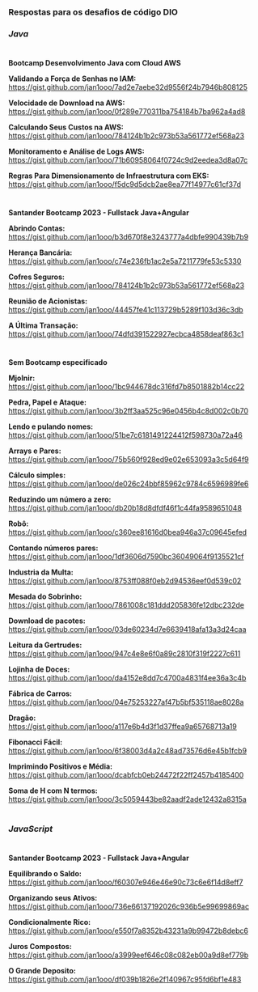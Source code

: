 ### Respostas para os desafios de código DIO
### **_Java_**
#
**Bootcamp Desenvolvimento Java com Cloud AWS**

**Validando a Força de Senhas no IAM:** https://gist.github.com/jan1ooo/7ad2e7aebe32d9556f24b7946b808125

**Velocidade de Download na AWS:** https://gist.github.com/jan1ooo/0f289e770311ba754184b7ba962a4ad8

**Calculando Seus Custos na AWS:** https://gist.github.com/jan1ooo/784124b1b2c973b53a561772ef568a23

**Monitoramento e Análise de Logs AWS:** https://gist.github.com/jan1ooo/71b60958064f0724c9d2eedea3d8a07c

**Regras Para Dimensionamento de Infraestrutura com EKS:** https://gist.github.com/jan1ooo/f5dc9d5dcb2ae8ea77f14977c61cf37d
#
**Santander Bootcamp 2023 - Fullstack Java+Angular**

**Abrindo Contas:** https://gist.github.com/jan1ooo/b3d670f8e3243777a4dbfe990439b7b9

**Herança Bancária:** https://gist.github.com/jan1ooo/c74e236fb1ac2e5a7211779fe53c5330

**Cofres Seguros:** https://gist.github.com/jan1ooo/784124b1b2c973b53a561772ef568a23

**Reunião de Acionistas:** https://gist.github.com/jan1ooo/44457fe41c113729b5289f103d36c3db

**A Última Transação:** https://gist.github.com/jan1ooo/74dfd391522927ecbca4858deaf863c1
#
**Sem Bootcamp especificado**

**Mjolnir:** https://gist.github.com/jan1ooo/1bc944678dc316fd7b8501882b14cc22

**Pedra, Papel e Ataque:** https://gist.github.com/jan1ooo/3b2ff3aa525c96e0456b4c8d002c0b70

**Lendo e pulando nomes:** https://gist.github.com/jan1ooo/51be7c6181491224412f598730a72a46

**Arrays e Pares:** https://gist.github.com/jan1ooo/75b560f928ed9e02e653093a3c5d64f9

**Cálculo simples:** https://gist.github.com/jan1ooo/de026c24bbf85962c9784c6596989fe6

**Reduzindo um número a zero:** https://gist.github.com/jan1ooo/db20b18d8dfdf46f1c44fa9589651048

**Robô:** https://gist.github.com/jan1ooo/c360ee81616d0bea946a37c09645efed

**Contando números pares:** https://gist.github.com/jan1ooo/1df3606d7590bc36049064f9135521cf

**Industria da Multa:** https://gist.github.com/jan1ooo/8753ff088f0eb2d94536eef0d539c02

**Mesada do Sobrinho:** https://gist.github.com/jan1ooo/7861008c181ddd205836fe12dbc232de

**Download de pacotes:** https://gist.github.com/jan1ooo/03de60234d7e6639418afa13a3d24caa

**Leitura da Gertrudes:** https://gist.github.com/jan1ooo/947c4e8e6f0a89c2810f319f2227c611

**Lojinha de Doces:** https://gist.github.com/jan1ooo/da4152e8dd7c4700a4831f4ee36a3c4b

**Fábrica de Carros:** https://gist.github.com/jan1ooo/04e75253227af47b5bf535118ae8028a

**Dragão:** https://gist.github.com/jan1ooo/a117e6b4d3f1d37ffea9a65768713a19

**Fibonacci Fácil:** https://gist.github.com/jan1ooo/6f38003d4a2c48ad73576d6e45b1fcb9

**Imprimindo Positivos e Média:** https://gist.github.com/jan1ooo/dcabfcb0eb24472f22ff2457b4185400

**Soma de H com N termos:** https://gist.github.com/jan1ooo/3c5059443be82aadf2ade12432a8315a
#
### **_JavaScript_**
#
**Santander Bootcamp 2023 - Fullstack Java+Angular**

**Equilibrando o Saldo:** https://gist.github.com/jan1ooo/f60307e946e46e90c73c6e6f14d8eff7

**Organizando seus Ativos:** https://gist.github.com/jan1ooo/736e66137192026c936b5e99699869ac

**Condicionalmente Rico:** https://gist.github.com/jan1ooo/e550f7a8352b43231a9b99472b8debc6

**Juros Compostos:** https://gist.github.com/jan1ooo/a3999eef646c08c082eb00a9d8ef779b

**O Grande Deposito:** https://gist.github.com/jan1ooo/df039b1826e2f140967c95fd6bf1e483

